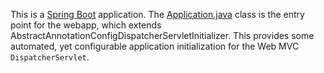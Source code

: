 This is a [Spring Boot](https://github.com/spring-projects/spring-boot) application. 
The [Application.java](Application.java) class is the entry point for the webapp, which extends
AbstractAnnotationConfigDispatcherServletInitializer. This provides some automated, yet configurable 
application initialization for the Web MVC `DispatcherServlet`.

